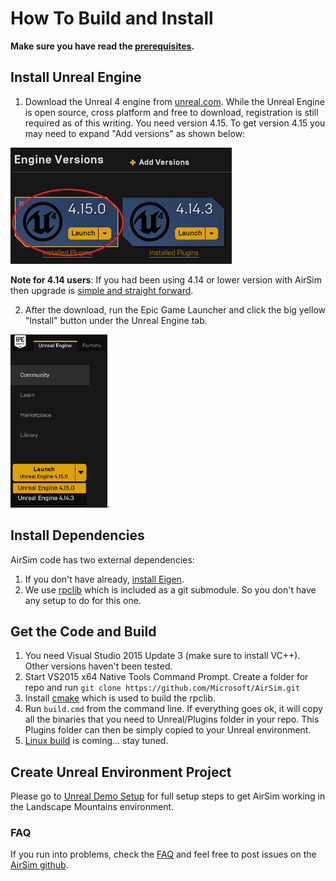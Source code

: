 # How To Build and Install
**Make sure you have read the [prerequisites](prereq.md).**

## Install Unreal Engine
  1. Download the Unreal 4 engine from [unreal.com](https://www.unrealengine.com/dashboard). While the Unreal Engine is open source, cross platform and free to download, registration is still required as of this writing. 
  You need version 4.15. To get version 4.15 you may need to expand "Add versions" as shown below:

  ![Unreal Versions](images/unreal_versions.png)

  **Note for 4.14 users**: If you had been using 4.14 or lower version with AirSim then upgrade is [simple and straight forward](unreal_upgrade.md).
  
  2. After the download, run the Epic Game Launcher and click the big yellow "Install" button under the Unreal Engine tab. 
 
  ![Epic launcher install](images/epic_launcher_install.png).

## Install Dependencies
AirSim code has two external dependencies:
  1. If you don't have already, [install Eigen](install_eigen.md).
  2. We use [rpclib](https://github.com/rpclib/rpclib.git) which is included as a git submodule.  So you don't have any setup to do for this one.

## Get the Code and Build
  1. You need Visual Studio 2015 Update 3 (make sure to install VC++). Other versions haven't been tested.
  2. Start VS2015 x64 Native Tools Command Prompt. Create a folder for repo and run
  `git clone https://github.com/Microsoft/AirSim.git`
  3. Install [cmake](https://cmake.org/download/) which is used to build the rpclib.
  4. Run `build.cmd` from the command line. If everything goes ok, it will copy all the binaries that you need to Unreal/Plugins folder in your repo. 
  This Plugins folder can then be simply copied to your Unreal environment.
  5. [Linux build](linux_build.md) is coming... stay tuned.
  
## Create Unreal Environment Project

Please go to [Unreal Demo Setup](unreal_demo.md) for full setup steps to get AirSim working in the Landscape Mountains environment.


### FAQ

If you run into problems, check the [FAQ](faq.md) and feel free to post issues on the [AirSim github](https://github.com/Microsoft/AirSim/issues).
